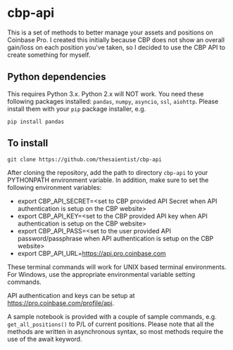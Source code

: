 # cbp-api
This is a set of methods to better manage your assets and positions on Coinbase Pro. I created this initially because CBP does not show an overall gain/loss
on each position you've taken, so I decided to use the CBP API to create something for myself.

## Python dependencies
This requires Python 3.x. Python 2.x will NOT work.
You need these following packages installed: `pandas`, `numpy`, `asyncio`, `ssl`, `aiohttp`. Please install them with your `pip` package installer, e.g.

`pip install pandas`

## To install
`git clone https://github.com/thesaientist/cbp-api`

After cloning the repository, add the path to directory `cbp-api` to your PYTHONPATH environment variable. In addition, make sure to set the following environment variables:
* export CBP_API_SECRET=\<set to CBP provided API Secret when API authentication is setup on the CBP website\>
* export CBP_API_KEY=\<set to the CBP provided API key when API authentication is setup on the CBP website\>
* export CBP_API_PASS=\<set to the user provided API password/passphrase when API authentication is setup on the CBP website\>
* export CBP_API_URL=https://api.pro.coinbase.com

These terminal commands will work for UNIX based terminal environments. For Windows, use the appropriate environmental variable setting commands.

API authentication and keys can be setup at https://pro.coinbase.com/profile/api.

A sample notebook is provided with a couple of sample commands, e.g. `get_all_positions()` to P/L of current positions. Please note that all the methods are written in asynchronous syntax, so most methods require
the use of the await keyword. 

